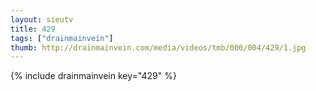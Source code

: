 ```yaml
--- 
layout: sieutv
title: 429
tags: ["drainmainvein"]
thumb: http://drainmainvein.com/media/videos/tmb/000/004/429/1.jpg
---
```

{% include drainmainvein key="429" %} 

